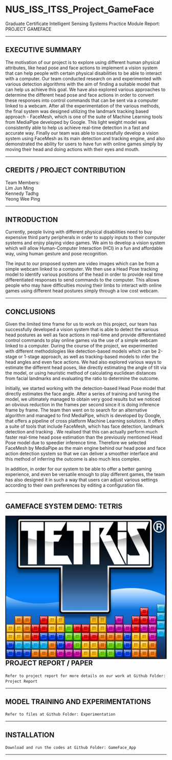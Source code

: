 # NUS_ISS_ITSS_Project_GameFace
Graduate Certificate Intelligent Sensing Systems Practice Module Report: PROJECT GAMEFACE

---

## EXECUTIVE SUMMARY
The motivation of our project is to explore using different human physical attributes, like head pose and face actions to implement a vision system that can help people with certain physical disabilities to be able to interact with a computer. Our team conducted research on and experimented with various detection algorithms with the aim of finding a suitable model that can help us achieve this goal. We have also explored various approaches to determine the different head pose and face actions in order to convert these responses into control commands that can be sent via a computer linked to a webcam. After all the experimentation of the various methods, the final system was designed utilizing the landmark tracking based approach - FaceMesh, which is one of the suite of Machine Learning tools from MediaPipe developed by Google. This light weight model was consistently able to help us achieve real-time detection in a fast and accurate way. Finally our team was able to successfully develop a vision system using FaceMesh as its main detection and tracking engine, and also demonstrated the ability for users to have fun with online games simply by moving their head and doing actions with their eyes and mouth.

---

## CREDITS / PROJECT CONTRIBUTION

Team Members:<br>
Lim Jun Ming<br>
Kennedy Tadhg<br>
Yeong Wee Ping

---

## INTRODUCTION

Currently, people living with different physical disabilities need to buy expensive third party peripherals in order to supply inputs to their computer systems and enjoy playing video games. We aim to develop a vision system which will allow Human-Computer Interaction (HCI) in a fun and affordable way, using human gesture and pose recognition.

The input to our proposed system are video images which can be from a simple webcam linked to a computer. We then use a Head Pose tracking model to identify various positions of the head in order to provide real time differentiated responses to send commands to the computer. This allows people who may have difficulties moving their limbs to interact with online games using different head postures simply through a low cost webcam.

---

## CONCLUSIONS
Given the limited time frame for us to work on this project, our team has successfully developed a vision system that is able to detect the various head postures as well as face actions in real-time and provide differentiated control commands to play online games via the use of a simple webcam linked to a computer. During the course of the project, we experimented with different methodologies like detection-based models which can be  2-stage or 1-stage approach, as well as tracking-based models to infer the head angles and even face actions. We had also explored various ways to estimate the different head poses, like directly estimating the angle of tilt via the model, or using heuristic method of calculating euclidean distances from facial landmarks and evaluating the ratio to determine the outcome.

Initially, we started working with the detection-based Head Pose model that directly estimates the face angle. After a series of training and tuning the model, we ultimately managed to obtain very good results but we noticed an obvious reduction in the frames per second since it is doing inference frame by frame. The team then went on to search for an alternative algorithm and managed to find MediaPipe, which is developed by Google, that offers a pipeline of cross platform Machine Learning solutions. It offers a suite of tools that include FaceMesh, which has face detection, landmark detection and tracking . We realised that this can actually perform much faster real-time head pose estimation than the previously mentioned Head Pose model due to speedier inference time. Therefore we selected FaceMesh by MediaPipe as the main engine behind our head pose and face action detection system so that we can deliver a smoother interface and this method of inferring the outcome is also much less complex.

In addition, in order for our system to be able to offer a better gaming experience, and even be versatile enough to play different games, the team has also designed it in such a way that users can adjust various settings according to their own preferences by editing a configuration file.

---

## GAMEFACE SYSTEM DEMO: TETRIS
<a href="https://www.youtube.com/watch?v=CACX7UZhgvE">
<img src="Miscellaneous/Tetris_logo.jpg"
   style="float: left; margin-right: 0px;" />
</a>

---

## PROJECT REPORT / PAPER

`Refer to project report for more details on our work at Github Folder: Project Report`

---
## MODEL TRAINING AND EXPERIMENTATIONS

`Refer to files at Github Folder: Experimentation`

---

## INSTALLATION

`Download and run the codes at Github Folder: GameFace_App`

---
